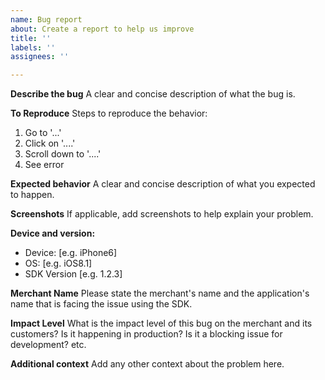 ```yaml
---
name: Bug report
about: Create a report to help us improve
title: ''
labels: ''
assignees: ''

---
```


**Describe the bug**
A clear and concise description of what the bug is.

**To Reproduce**
Steps to reproduce the behavior:
1. Go to '...'
2. Click on '....'
3. Scroll down to '....'
4. See error

**Expected behavior**
A clear and concise description of what you expected to happen.

**Screenshots**
If applicable, add screenshots to help explain your problem.

**Device and version:**
 - Device: [e.g. iPhone6]
 - OS: [e.g. iOS8.1]
 - SDK Version [e.g. 1.2.3]
 
**Merchant Name**
Please state the merchant's name and the application's name that is facing the issue using the SDK.

**Impact Level**
What is the impact level of this bug on the merchant and its customers? Is it happening in production? Is it a blocking issue for development?  etc.

**Additional context**
Add any other context about the problem here.
